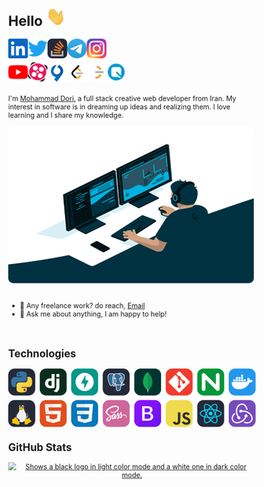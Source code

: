 # Hello <img src="img/hand.gif" width="40px">

[<img align="left" alt="Dori's Linkedin" width="40px" src="img/linkedin.svg" />](https://www.linkedin.com)

[<img align="left" alt="Dori's Twitter" width="40px" src="img/twitter.svg" />](https://twitter.com)

[<img align="left" alt="Dori's Stack Overflow" width="40px" src="img/stackoverflow.svg" />](https://stackoverflow.com/)

[<img align="left" alt="Dori's Telegram" width="40px" src="img/telegram.png" />](https://t.me/DoriDev)

[<img align="left" alt="Dori's Instagram" width="40px" src="img/instagram.svg" />](https://www.instagram.com/mr.dori.dev/)<br><br>

[<img align="left" alt="Dori's Youtube" width="40px" src="img/youtube.svg" />](https://www.youtube.com/channel/UC8PIMbjxztHeiBWZRpblp2A)

[<img align="left" alt="Dori's Aparat" width="40px" src="img/aparat.png" />](https://www.aparat.com/dori.dev)

[<img align="left" alt="Dori's Virgool" width="40px" src="img/virgool.png" />](https://virgool.io/@dori-dev)

[<img align="left" alt="Dori's Leetcode" width="40px" src="img/leetcode.png" />](https://leetcode.com/#gh-light-mode-only)

[<img align="left" alt="leetcode Leetcode" width="40px" src="img/leetcode2.png" />](https://leetcode.com/#gh-dark-mode-only)

[<img align="left" alt="leetcode Quera" width="40px" src="img/quera.png" />](https://quera.org/)

<br />
<br />
<br />

I'm [Mohammad Dori](https://github.com/dori-dev), a full stack creative web developer from Iran. My interest in software is in dreaming up ideas and realizing them. I love learning and I share my knowledge.

<img alt="GIF" src="img/code.gif" width="500" height="320"  style="border-radius:10px;margin-bottom: 20px;" />

- 💼 Any freelance work? do reach, [Email](mailto:mr.dori.dev@gmail.com)
- 💬 Ask me about anything, I am happy to help!

<br />

## Technologies

<!-- [![Technologies](https://skillicons.dev/icons?i=py,django,fastapi,postgresql,mongodb,git,nginx,docker,linux,html,css,sass,bootstrap,js,react,redux&perline=8)](https://github.com/dori-dev) -->

[<img align="center" alt="Dori's Skills" src="img/skills.svg" />](https://github.com/dori-dev)

## GitHub Stats

<a href="https://github.com/dori-dev">
    <picture align="center">
        <source media="(prefers-color-scheme: dark)" srcset="https://github-readme-stats.vercel.app/api?username=dori-dev&custom_title=&hide=prs&show_icons=true&theme=react&hide_border=true&bg_color=ffffff00">
        <source media="(prefers-color-scheme: light)" srcset="https://github-readme-stats.vercel.app/api?username=dori-dev&custom_title=&hide=prs&show_icons=true&theme=vue&hide_border=true&bg_color=ffffff00">
        <img alt="Shows a black logo in light color mode and a white one in dark color mode." src="https://github-readme-stats.vercel.app/api?username=dori-dev&custom_title=&hide=prs&show_icons=true&theme=react&hide_border=true">
    </picture>
</a>
